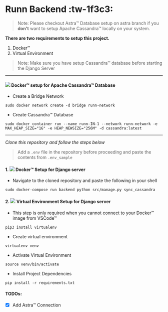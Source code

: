 # Runn Backend :tw-1f3c3:

> Note: Please checkout Astra&trade; Database setup on astra branch if you **don't** want to setup Apache Cassandra&trade; locally on your system.

**There are two requirements to setup this project.**
1.  Docker&trade;
2. Virtual Environment

> Note: Make sure you have setup Cassandra&trade; database before starting the Django Server

------------

<h4><img src="https://cdn.iconscout.com/icon/free/png-24/docker-226091.png" />  Docker&trade; setup for Apache Cassandra&trade; Database
</h4>

- Create a Bridge Network
```console
sudo docker network create -d bridge runn-network
```

- Create Cassandra&trade; Database
```console
sudo docker container run --name runn-IN-1 --network runn-network -e MAX_HEAP_SIZE="1G" -e HEAP_NEWSIZE="256M" -d cassandra:latest
```

------------

*Clone this repository and follow the steps below*

> Add a `.env` file in the repository before proceeding and paste the contents from `.env_sample`

<h4>1. <img src="https://cdn.iconscout.com/icon/free/png-24/docker-226091.png" />  Docker&trade; Setup for Django server
</h4>

- Navigate to the cloned repository and paste the following in your shell
```console
sudo docker-compose run backend python src/manage.py sync_cassandra
```

<h4>2. <img src="https://cdn.iconscout.com/icon/free/png-24/python-2752092-2284909.png" />  Virtual Environment Setup for Django server
</h4>

- This step is only required when you cannot connect to your Docker&trade; image from VSCode&trade;
```console
pip3 install virtualenv
```

- Create virtual environment
```console
virtualenv venv
```

- Activate Virtual Environment
```console
source venv/bin/activate
```

- Install Project Dependencies
```console
pip install -r requirements.txt
```

#### TODOs:
- [X] Add Astra&trade; Connection
